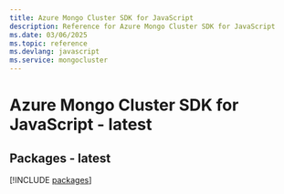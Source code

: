 ```yaml
---
title: Azure Mongo Cluster SDK for JavaScript
description: Reference for Azure Mongo Cluster SDK for JavaScript
ms.date: 03/06/2025
ms.topic: reference
ms.devlang: javascript
ms.service: mongocluster
---
```

# Azure Mongo Cluster SDK for JavaScript - latest
## Packages - latest
[!INCLUDE [packages](mongo-cluster-index.md)]